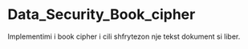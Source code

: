# Data_Security_Book_cipher
Implementimi i book cipher i cili shfrytezon nje tekst dokument si liber.
